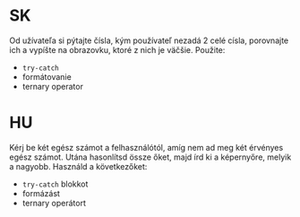 # SK
Od užívateľa si pýtajte čísla, kým používateľ nezadá 2 celé císla, porovnajte ich a vypíšte na obrazovku, ktoré z nich je väčšie. Použite:
- `try-catch`
- formátovanie
- ternary operator
# HU
Kérj be két egész számot a felhasználótól, amíg nem ad meg két érvényes egész számot. Utána hasonlítsd össze őket, majd írd ki a képernyőre, melyik a nagyobb. Használd a következőket:
- `try-catch` blokkot
- formázást
- ternary operátort 